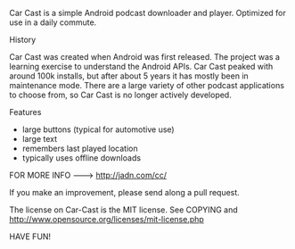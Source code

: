 

Car Cast is a simple Android podcast downloader and player. Optimized for use in a daily commute.

History

Car Cast was created when Android was first released.   The project was a learning exercise to understand the Android APIs.    Car Cast peaked with around 100k installs, but after about 5 years it has mostly been in maintenance mode.   There are a large variety of other podcast applications to choose from, so Car Cast is no longer actively developed.


Features

  * large buttons (typical for automotive use)
  * large text
  * remembers last played location
  * typically uses offline downloads 
  
FOR MORE INFO ---> http://jadn.com/cc/

If you make an improvement, please send along a pull request.

The license on Car-Cast is the MIT license.  See COPYING and http://www.opensource.org/licenses/mit-license.php

HAVE FUN!
